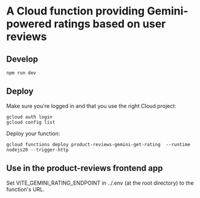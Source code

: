 # A Cloud function providing Gemini-powered ratings based on user reviews

## Develop

```
npm run dev
```

## Deploy

Make sure you're logged in and that you use the right Cloud project:

```
gcloud auth login
gcloud config list
```

Deploy your function:

```
gcloud functions deploy product-reviews-gemini-get-rating  --runtime nodejs20 --trigger-http
```

## Use in the product-reviews frontend app

Set VITE_GEMINI_RATING_ENDPOINT in ../.env (at the root directory) to the function's URL.